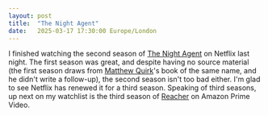 ```yaml
---
layout: post
title:  "The Night Agent"
date:   2025-03-17 17:30:00 Europe/London
---
```


I finished watching the second season of [The Night Agent](https://www.metacritic.com/tv/the-night-agent/) on Netflix last night. The first season was great, and despite having no source material (the first season draws from [Matthew Quirk](http://matthewquirk.com/)'s book of the same name, and he didn't write a follow-up), the second season isn't too bad either. I'm glad to see Netflix has renewed it for a third season. Speaking of third seasons, up next on my watchlist is the third season of [Reacher](https://www.metacritic.com/tv/reacher/) on Amazon Prime Video.
